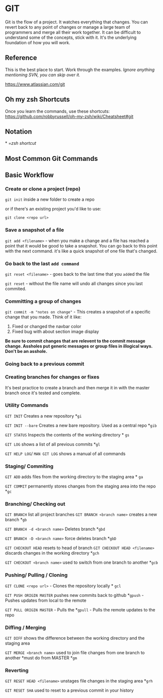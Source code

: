 # GIT

<!-- need to update with -->

Git is the flow of a project. It watches everything that changes. You can revert back to any point of changes or manage a large team of programmers and merge all their work together. It can be difficult to understand some of the concepts, stick with it. It's the underlying foundation of how you will work.

## Reference

This is the best place to start. Work through the examples. *Ignore anything mentioning SVN, you can skip over it.*

<https://www.atlassian.com/git>


## Oh my zsh Shortcuts
Once you learn the commands, use these shortcuts:
<https://github.com/robbyrussell/oh-my-zsh/wiki/Cheatsheet#git>


## Notation
 \* =*zsh shortcut*

## Most Common Git Commands

## Basic Workflow

### Create or clone a project (repo)

`git init` inside a new folder to create a repo

or if there's an existing project you'd like to use:

`git clone <repo url>`

### Save a snapshot of a file

`git add <filename>` - when you make a change and a file has reached a point that it would be good to take a snapshot. You can go back to this point with the next command. it's like a quick snapshot of one file that's changed.

### Go back to the last `add command`

`git reset <filename>` - goes back to the last time that you `add`ed the file

`git reset` - without the file name will undo all changes since you last commited.

### Committing a group of changes

`git commit -m "notes on change"` - This creates a snapshot of a specific change that you made. Think of it like:

1.  Fixed or changed the navbar color
2.  Fixed bug with about section image display

**Be sure to commit changes that are relevent to the commit message change. Assholes put generic messages or group files in illogical ways. Don't be an asshole.**

### Going back to a previous commit

### Creating branches for changes or fixes

It's best practice to create a branch and then merge it in with the master branch once it's tested and complete.

### Utility Commands

`GIT INIT` 	Creates a new repository
\*`gi`

`GIT INIT --bare` 	Creates a new bare repository. Used as a central repo
\*`gib`

`GIT STATUS`	Inspects the contents of the working directory
\* `gs`

`GIT LOG`		shows a list of all previous commits
\*`gl`

`GIT HELP LOG`/ `MAN GIT LOG`	shows a manual of all commands

### Staging/ Commiting

`GIT ADD`		adds files from the working directory to the staging area
\* `ga`

`GIT COMMIT`	permanently stores changes from the staging area into the repo
\*`gc`

### Branching/ Checking out
`GIT BRANCH`	list all project branches
`GIT BRANCH <branch name>`	creates a new branch
\*`gb`


`GIT BRANCH -d <branch name>`	Deletes branch
\*`gbd`

`GIT BRANCH -D <branch name>`	force deletes branch
\*`gbD`

`GIT CHECKOUT HEAD`     resets to head of branch
`GIT CHECKOUT HEAD <filename>`	discards changes in the working directory
\*`gch`

`GIT CHECKOUT <branch name>` 	used to switch from one branch to another
\*`gcb`

### Pushing/ Pulling / Cloning
`GIT CLONE <repo url>` - Clones the repository locally
\* `gcl`

`GIT PUSH ORIGIN MASTER` pushes new commits back to github
\*`gpush` - Pushes updates from local to the remote

`GIT PULL ORIGIN MASTER` - Pulls the
\*`gpull` - Pulls the remote updates to the repo

### Diffing / Merging
`GIT DIFF` shows the difference between the working directory and the staging area

`GIT MERGE <branch name>`	used to join file changes from one branch to another *must do from MASTER
\*`gm`

### Reverting

`GIT RESET HEAD <filename>` 	unstages file changes in the staging area
\*`grh`

`GIT RESET SHA` used to reset to a previous commit in your history
